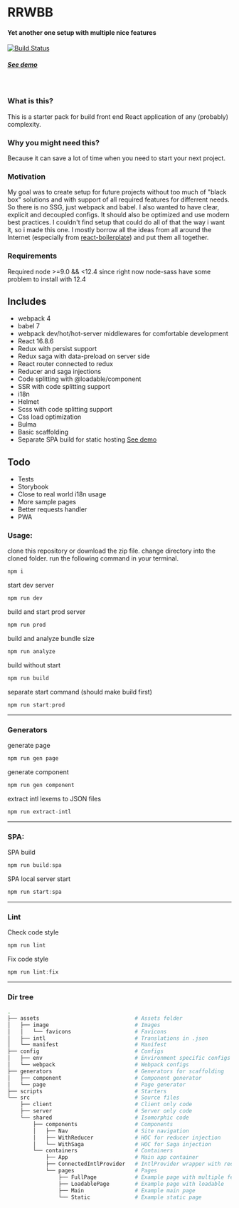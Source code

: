 # RRWBB
#### Yet another one setup with multiple nice features
[![Build Status](https://travis-ci.org/tohachan/rrwbb.svg?branch=master)](https://travis-ci.org/tohachan/rrwbb)
&nbsp;
##### [See demo](https://rrwbb.com/)
&nbsp;

### What is this?
This is a starter pack for build front end React application of any (probably) complexity.

### Why you might need this?
Because it can save a lot of time when you need to start your next project.

### Motivation
My goal was to create setup for future projects without too much of "black box" solutions and with support of all required features for differrent needs. So there is no SSG, just webpack and babel.
I also wanted to have clear, explicit and decoupled configs. It should also be optimized and use modern best practices.
I couldn't find setup that could do all of that the way i want it, so i made this one.
I mostly borrow all the ideas from all around the Internet (especially from [react-boilerplate](https://github.com/react-boilerplate/react-boilerplate)) and put them all together.


### Requirements
Required node >=9.0 && <12.4 since right now node-sass have some problem to install with 12.4

## Includes
- webpack 4
- babel 7
- webpack dev/hot/hot-server middlewares for comfortable development
- React 16.8.6
- Redux with persist support
- Redux saga with data-preload on server side
- React router connected to redux
- Reducer and saga injections
- Code splitting with @loadable/component
- SSR with code splitting support
- i18n
- Helmet
- Scss with code splitting support
- Css load optimization
- Bulma
- Basic scaffolding
- Separate SPA build for static hosting [See demo](https://spa.rrwbb.com/)

## Todo
- Tests
- Storybook
- Close to real world i18n usage
- More sample pages
- Better requests handler
- PWA


### Usage:
clone this repository or download the zip file.
change directory into the cloned folder.
run the following command in your terminal.

```javascript
npm i
```

start dev server
```javascript
npm run dev
```

build and start prod server
```javascript
npm run prod
```

build and analyze bundle size
```javascript
npm run analyze
```

build without start
```javascript
npm run build
```

separate start command (should make build first)
```javascript
npm run start:prod
```

---
### Generators
generate page
```javascript
npm run gen page
```

generate component
```javascript
npm run gen component
```

extract intl lexems to JSON files
```javascript
npm run extract-intl
```

---
### SPA:
SPA build
```javascript
npm run build:spa
```

SPA local server start
```javascript
npm run start:spa
```
---

### Lint
Check code style
```javascript
npm run lint
```

Fix code style
```javascript
npm run lint:fix
```
---

### Dir tree
```sh
.
├── assets                              # Assets folder
│   ├── image                           # Images
│   │   └── favicons                    # Favicons
│   ├── intl                            # Translations in .json
│   └── manifest                        # Manifest
├── config                              # Configs
│   ├── env                             # Environment specific configs
│   └── webpack                         # Webpack configs
├── generators                          # Generators for scaffolding
│   ├── component                       # Component generator
│   └── page                            # Page generator
├── scripts                             # Starters
└── src                                 # Source files
    ├── client                          # Client only code
    ├── server                          # Server only code
    └── shared                          # Isomorphic code
        ├── components                  # Components
        │   ├── Nav                     # Site navigation
        │   ├── WithReducer             # HOC for reducer injection
        │   └── WithSaga                # HOC for Saga injection
        └── containers                  # Containers
            ├── App                     # Main app container
            ├── ConnectedIntlProvider   # IntlProvider wrapper with redux
            └── pages                   # Pages
                ├── FullPage            # Example page with multiple features
                ├── LoadablePage        # Example page with loadable
                ├── Main                # Example main page
                └── Static              # Example static page
```
